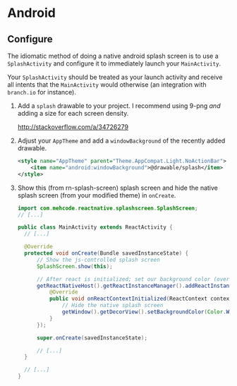 # Android

## Configure

The idiomatic method of doing a
native android splash screen is to use a `SplashActivity` and configure it
to immediately launch your `MainActivity`.

Your `SplashActivity` should be treated as your launch activity and receive
all intents that the `MainActivity` would otherwise (an integration with
`branch.io` for instance).

1. Add a `splash` drawable to your project. I recommend using 9-png _and_ adding a size for each screen density.

    http://stackoverflow.com/a/34726279

2. Adjust your `AppTheme` and add a `windowBackground` of the recently added drawable.

    ```xml
    <style name="AppTheme" parent="Theme.AppCompat.Light.NoActionBar">
        <item name="android:windowBackground">@drawable/splash</item>
    </style>
    ```

3. Show this (from rn-splash-screen) splash screen and hide
   the native splash screen (from your modified theme) in `onCreate`.

    ```java
    import com.mehcode.reactnative.splashscreen.SplashScreen;
    // [...]
    
    public class MainActivity extends ReactActivity {
      // [...]
    
      @Override
      protected void onCreate(Bundle savedInstanceState) {
          // Show the js-controlled splash screen
          SplashScreen.show(this);
    
          // After react is initialized; set our background color (override splash screen theme)
          getReactNativeHost().getReactInstanceManager().addReactInstanceEventListener(new ReactInstanceManager.ReactInstanceEventListener() {
              @Override
              public void onReactContextInitialized(ReactContext context) {
                  // Hide the native splash screen
                  getWindow().getDecorView().setBackgroundColor(Color.WHITE);
              }
          });
    
          super.onCreate(savedInstanceState);
    
          // [...]
      }
    
      // [...]
    }
    ```
